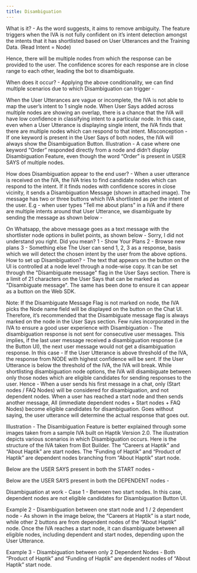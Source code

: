 ```yaml
---
title: Disambiguation
---
```


What is it? - As the word suggests, it aims to remove ambiguity. The feature triggers when the IVA is not fully confident on it’s intent detection amongst the intents that it has shortlisted based on User Utterances and the Training Data.
(Read Intent = Node)

Hence, there will be multiple nodes from which the response can be provided to the user. The confidence scores for each response are in close range to each other, leading the bot to disambiguate.

When does it occur? - Applying the above conditionality, we can find multiple scenarios due to which Disambiguation can trigger - 

When the User Utterances are vague or incomplete, the IVA is not able to map the user’s intent to 1 single node.
When User Says added across multiple nodes are showing an overlap, there is a chance that the IVA will have low confidence in classifying intent to a particular node. In this case, even when a User Utterance is displaying single intent, the IVA finds that there are multiple nodes which can respond to that intent.
Misconception - If one keyword is present in the User Says of both nodes, the IVA will always show the Disambiguation Button.
Illustration - A case where one keyword “Order” responded directly from a node and didn’t display Disambiguation Feature, even though the word “Order” is present in USER SAYS of multiple nodes.

                                                      

 
How does Disambiguation appear to the end user? - 
When a user utterance is received on the IVA, the IVA tries to find candidate nodes which can respond to the intent. If it finds nodes with confidence scores in close vicinity, it sends a Disambiguation Message (shown in attached image). The message has two or three buttons which IVA shortlisted as per the intent of the user. 
E.g - when user types "Tell me about plans" in a IVA and if there are multiple intents around that User Utterance, we disambiguate by sending the message as shown below -

On Whatsapp, the above message goes as a text message with the shortlister node options in bullet points, as shown below - 
Sorry, I did not understand you right.
Did you mean?
1 - Show Your Plans
2 - Browse new plans
3 - Something else
The User can send 1, 2, 3 as a response, basis which we will detect the chosen intent by the user from the above options.
How to set up Disambiguation? - 
The text that appears on the button on the UI is controlled at a node level through a node-wise copy. It can be set through the "Disambiguate message" flag in the User Says section. There is a limit of 21 characters on the User Says that can be marked as "Disambiguate message". The same has been done to ensure it can appear as a button on the Web SDK.

Note: If the Disambiguate Message Flag is not marked on node, the IVA picks the Node name field will be displayed on the button on the Chat UI. Therefore, it’s recommended that the Disambiguate message flag is always marked on the node in the User Says section.
Few rules incorporated in the IVA to ensure a good user experience with Disambiguation - 
The disambiguation response is not sent for consecutive user messages. This implies, if the last user message received a disambiguation response (i.e the Button UI), the next user message would not get a disambiguation response. In this case - 
If the User Utterance is above threshold of the IVA, the response from NODE with highest confidence will be sent.
If the User Utterance is below the threshold of the IVA, the IVA will break.
While shortlisting disambiguation node options, the IVA will disambiguate between only those nodes which are eligible candidates for sending responses to the user. Hence - 
When a user sends his first message in a chat, only (Start nodes / FAQ Nodes) will be considered for disambiguation, and not dependent nodes.
When a user has reached a start node and then sends another message, All (immediate dependent nodes + Start nodes + FAQ Nodes) become eligible candidates for disambiguation. Goes without saying, the user utterance will determine the actual response that goes out.
 
Illustration - The Disambiguation Feature is better explained through some images taken from a sample IVA built on Haptik Version 2.0. The illustration depicts various scenarios in which Disambiguation occurs.
Here is the structure of the IVA taken from Bot Builder. The “Careers at Haptik” and “About Haptik” are start nodes. The “Funding of Haptik” and “Product of Haptik” are dependent nodes branching from “About Haptik” start node.

Below are the USER SAYS present in both the START nodes - 
  
Below are the USER SAYS present in both the DEPENDENT nodes - 

Disambiguation at work - Case 1 - Between two start nodes. In this case, dependent nodes are not eligible candidates for Disambiguation Button UI. 

Example 2 - Disambiguation between one start node and 1 / 2 dependent node - As shown in the image below, the “Careers at Haptik” is a start node, while other 2 buttons are from dependent nodes of the “About Haptik” node.
Once the IVA reaches a start node, it can disambiguate between all eligible nodes, including dependent and start nodes, depending upon the User Utterance.

Example 3 - Disambiguation between only 2 Dependent Nodes - Both “Product of Haptik” and “Funding of Haptik” are dependent nodes of “About Haptik” start node.

